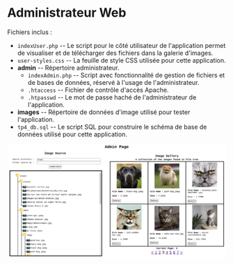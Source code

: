 # Administrateur Web

Fichiers inclus :
- `indexUser.php` -- Le script pour le côté utilisateur de l'application permet de visualiser et de télécharger des fichiers dans la galerie d'images.
- `user-styles.css` -- La feuille de style CSS utilisée pour cette application.
- **admin** -- Répertoire administrateur.
  - `indexAdmin.php` -- Script avec fonctionnalité de gestion de fichiers et de bases de données, réservé à l'usage de l'administrateur.
  - `.htaccess` -- Fichier de contrôle d'accès Apache.
  - `.htpasswd` -- Le mot de passe haché de l'administrateur de l'application.
- **images** -- Répertoire de données d'image utilisé pour tester l'application.
- `tp4_db.sql` -- Le script SQL pour construire le schéma de base de données utilisé pour cette application.

<p align="center">
  <img src="https://github.com/GonzoDMX/Langages_Web/blob/main/TP_4_Web_Admin/assets/admin_page.png">
</p>

